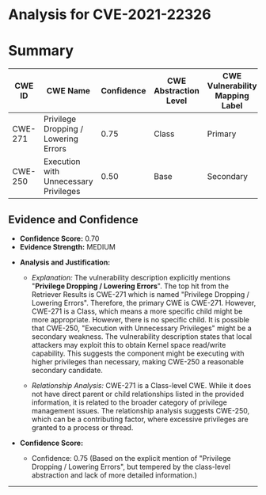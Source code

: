 # Analysis for CVE-2021-22326

# Summary
| CWE ID | CWE Name | Confidence | CWE Abstraction Level | CWE Vulnerability Mapping Label | CWE-Vulnerability Mapping Notes |
|---|---|---|---|---|---|
| CWE-271 | Privilege Dropping / Lowering Errors | 0.75 | Class | Primary | Allowed-with-Review |
| CWE-250 | Execution with Unnecessary Privileges | 0.50 | Base | Secondary | Allowed |

## Evidence and Confidence

*   **Confidence Score:** 0.70
*   **Evidence Strength:** MEDIUM

- **Analysis and Justification:**
  - *Explanation:* The vulnerability description explicitly mentions "**Privilege Dropping / Lowering Errors**". The top hit from the Retriever Results is CWE-271 which is named "Privilege Dropping / Lowering Errors". Therefore, the primary CWE is CWE-271. However, CWE-271 is a Class, which means a more specific child might be more appropriate. However, there is no specific child. It is possible that CWE-250, "Execution with Unnecessary Privileges" might be a secondary weakness. The vulnerability description states that local attackers may exploit this to obtain Kernel space read/write capability. This suggests the component might be executing with higher privileges than necessary, making CWE-250 a reasonable secondary candidate.
  
  - *Relationship Analysis:* CWE-271 is a Class-level CWE. While it does not have direct parent or child relationships listed in the provided information, it is related to the broader category of privilege management issues. The relationship analysis suggests CWE-250, which can be a contributing factor, where excessive privileges are granted to a process or thread.

- **Confidence Score:**
  - Confidence: 0.75 (Based on the explicit mention of "Privilege Dropping / Lowering Errors", but tempered by the class-level abstraction and lack of more detailed information.)

---